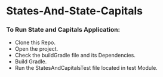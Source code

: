 # States-And-State-Capitals

### To Run State and Capitals Application:

- Clone this Repo.
- Open the project.
- Check the buildGradle file and its Dependencies.
- Build Gradle.
- Run the StatesAndCapitalsTest file located in test Module.